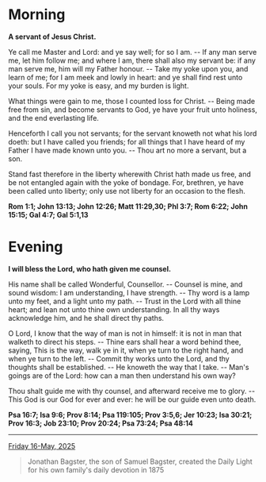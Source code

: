# Morning

**A servant of Jesus Christ.**
 
Ye call me Master and Lord: and ye say well; for so I am. -- If any man serve me, let him follow me; and where I am, there shall also my servant be: if any man serve me, him will my Father honour. -- Take my yoke upon you, and learn of me; for I am meek and lowly in heart: and ye shall find rest unto your souls. For my yoke is easy, and my burden is light.
 
What things were gain to me, those I counted loss for Christ. -- Being made free from sin, and become servants to God, ye have your fruit unto holiness, and the end everlasting life.
 
Henceforth I call you not servants; for the servant knoweth not what his lord doeth: but I have called you friends; for all things that I have heard of my Father I have made known unto you. -- Thou art no more a servant, but a son.
 
Stand fast therefore in the liberty wherewith Christ hath made us free, and be not entangled again with the yoke of bondage. For, brethren, ye have been called unto liberty; only use not liberty for an occasion to the flesh.  

**Rom 1:1; John 13:13; John 12:26; Matt 11:29,30; Phl 3:7; Rom 6:22; John 15:15; Gal 4:7; Gal 5:1,13**

# Evening

**I will bless the Lord, who hath given me counsel.**
 
His name shall be called Wonderful, Counsellor. -- Counsel is mine, and sound wisdom: I am understanding, I have strength. -- Thy word is a lamp unto my feet, and a light unto my path. -- Trust in the Lord with all thine heart; and lean not unto thine own understanding. In all thy ways acknowledge him, and he shall direct thy paths.
 
O Lord, I know that the way of man is not in himself: it is not in man that walketh to direct his steps. -- Thine ears shall hear a word behind thee, saying, This is the way, walk ye in it, when ye turn to the right hand, and when ye turn to the left. -- Commit thy works unto the Lord, and thy thoughts shall be established. -- He knoweth the way that I take. -- Man's goings are of the Lord: how can a man then understand his own way?
 
Thou shalt guide me with thy counsel, and afterward receive me to glory. -- This God is our God for ever and ever: he will be our guide even unto death.  

**Psa 16:7; Isa 9:6; Prov 8:14; Psa 119:105; Prov 3:5,6; Jer 10:23; Isa 30:21; Prov 16:3; Job 23:10; Prov 20:24; Psa 73:24; Psa 48:14**

---

[Friday 16-May, 2025](https://t.me/s/daily_light)

> Jonathan Bagster, the son of Samuel Bagster, created the Daily Light for his own family's daily devotion in 1875

